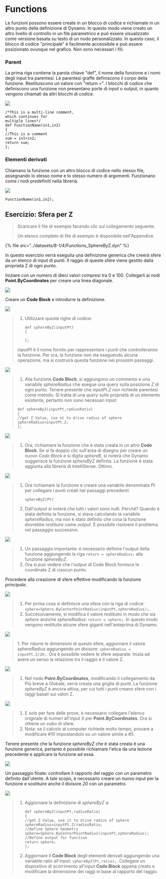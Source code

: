 # Functions

Le funzioni possono essere create in un blocco di codice e richiamate in un altro punto della definizione di Dynamo. In questo modo viene creato un altro livello di controllo in un file parametrico e può essere visualizzato come versione basata su testo di un nodo personalizzato. In questo caso, il blocco di codice "principale" è facilmente accessibile e può essere posizionato ovunque nel grafico. Non sono necessari i fili.

### Parent

La prima riga contiene la parola chiave "def", il nome della funzione e i nomi degli input tra parentesi. Le parentesi graffe definiscono il corpo della funzione. Restituiscono un valore con "return =". I blocchi di codice che definiscono una funzione non presentano porte di input o output, in quanto vengono chiamati da altri blocchi di codice.

![](<../images/8-1/4/functions parent def.jpg>)

```
/*This is a multi-line comment,
which continues for
multiple lines*/
def FunctionName(in1,in2)
{
//This is a comment
sum = in1+in2;
return sum;
};
```

### Elementi derivati

Chiamano la funzione con un altro blocco di codice nello stesso file, assegnando lo stesso nome e lo stesso numero di argomenti. Funzionano come i nodi predefiniti nella libreria.

![](<../images/8-1/4/functions children call def.jpg>)

```
FunctionName(in1,in2);
```

## Esercizio: Sfera per Z

> Scaricare il file di esempio facendo clic sul collegamento seguente.
>
> Un elenco completo di file di esempio è disponibile nell'Appendice.

{% file src="../datasets/8-1/4/Functions_SphereByZ.dyn" %}

In questo esercizio verrà eseguita una definizione generica che creerà sfere da un elenco di input di punti. Il raggio di queste sfere viene gestito dalla proprietà Z di ogni punto.

Iniziare con un numero di dieci valori compresi tra 0 e 100. Collegarli ai nodi **Point.ByCoordinates** per creare una linea diagonale.

![](<../images/8-1/4/functions - exercise - 01.jpg>)

Creare un **Code Block** e introdurre la definizione.

![](<../images/8-1/4/functions - exercise - 02.jpg>)

> 1. Utilizzare queste righe di codice:
>
>    ```
>    def sphereByZ(inputPt)
>    {
>    
>    };
>    ```
>
> _inputPt_ è il nome fornito per rappresentare i punti che controlleranno la funzione. Per ora, la funzione non sta eseguendo alcuna operazione, ma si costruirà questa funzione nei prossimi passaggi.

![](<../images/8-1/4/functions - exercise - 03.jpg>)

> 1. Alla funzione **Code Block**, si aggiungono un commento e una variabile _sphereRadius_ che esegue una query sulla posizione _Z_ di ogni punto. Tenere presente che _inputPt.Z_ non richiede parentesi come metodo. Si tratta di una _query_ sulle proprietà di un elemento esistente, pertanto non sono necessari input:
>
> ```
> def sphereByZ(inputPt,radiusRatio)
> {
> //get Z Value, ise ot to drive radius of sphere
> sphereRadius=inputPt.Z;
> };
> ```

![](<../images/8-1/4/functions - exercise - 04.jpg>)

> 1. Ora, richiamare la funzione che è stata creata in un altro **Code Block**. Se si fa doppio clic sull'area di disegno per creare un nuovo _Code Block_ e si digita _sphereB_, si noterà che Dynamo suggerisce la funzione _sphereByZ_ definita. La funzione è stata aggiunta alla libreria di IntelliSense. Ottimo.

![](<../images/8-1/4/functions - exercise - 05.jpg>)

> 1. Ora richiamare la funzione e creare una variabile denominata _Pt_ per collegare i punti creati nei passaggi precedenti:
>
>    ```
>    sphereByZ(Pt)
>    ```
> 2. Dall'output si noterà che tutti i valori sono nulli. Perché? Quando è stata definita la funzione, si stava calcolando la variabile _sphereRadius_, ma non è stato definito che cosa la funzione dovrebbe _restituire_ come _output_. È possibile risolvere il problema nel passaggio successivo.

![](<../images/8-1/4/functions - exercise - 06.jpg>)

> 1. Un passaggio importante: è necessario definire l'output della funzione aggiungendo la riga `return = sphereRadius;` alla funzione _sphereByZ_.
> 2. Ora si può vedere che l'output di Code Block fornisce le coordinate Z di ciascun punto.

Procedere alla creazione di sfere effettive modificando la funzione _principale_.

![](<../images/8-1/4/functions - exercise - 07.jpg>)

> 1. Per prima cosa si definisce una sfera con la riga di codice: `sphere=Sphere.ByCenterPointRadius(inputPt,sphereRadius);`.
> 2. Successivamente, si modifica il valore restituito in modo che sia _sphere_ anziché _sphereRadius_: `return = sphere;`. In questo modo vengono restituite alcune sfere giganti nell'anteprima di Dynamo.

![](<../images/8-1/4/functions - exercise - 08.jpg>)

> 1\. Per ridurre le dimensioni di queste sfere, aggiornare il valore sphereRadius aggiungendo un divisore: `sphereRadius = inputPt.Z/20;`. Ora è possibile vedere le sfere separate. Inizia ad avere un senso la relazione tra il raggio e il valore Z.

![](<../images/8-1/4/functions - exercise - 09.jpg>)

> 1. Nel nodo **Point.ByCoordinates**, modificando il collegamento da Più breve a Globale, verrà creata una griglia di punti. La funzione _sphereByZ_ è ancora attiva, per cui tutti i punti creano sfere con i raggi basati sui valori Z.

![](<../images/8-1/4/functions - exercise - 10.jpg>)

> 1. E solo per fare delle prove, è necessario collegare l'elenco originale di numeri all'input X per **Point.ByCoordinates**. Ora si ottiene un cubo di sfere.
> 2. Nota: se il calcolo al computer richiede molto tempo, provare a modificare _#10_ impostandolo su un valore simile a _#5_.

Tenere presente che la funzione _sphereByZ_ che è stata creata è una funzione generica, pertanto è possibile richiamare l'elica da una lezione precedente e applicare la funzione ad essa.

![](<../images/8-1/4/functions - exercise - 11.jpg>)

Un passaggio finale: controllare il rapporto del raggio con un parametro definito dall'utente. A tale scopo, è necessario creare un nuovo input per la funzione e sostituire anche il divisore _20_ con un parametro.

![](<../images/8-1/4/functions - exercise - 12.jpg>)

> 1. Aggiornare la definizione di _sphereByZ_ a:
>
>    ```
>    def sphereByZ(inputPt,radiusRatio)
>    {
>    //get Z Value, use it to drive radius of sphere
>    sphereRadius=inputPt.Z/radiusRatio;
>    //Define Sphere Geometry
>    sphere=Sphere.ByCenterPointRadius(inputPt,sphereRadius);
>    //Define output for function
>    return sphere;
>    };
>    ```
> 2. Aggiornare il **Code Block** degli elementi derivati aggiungendo una variabile ratio all'input: `sphereByZ(Pt,ratio);`. Collegare un dispositivo di scorrimento all'input **Code Block** appena creato e modificare la dimensione dei raggi in base al rapporto del raggio.
